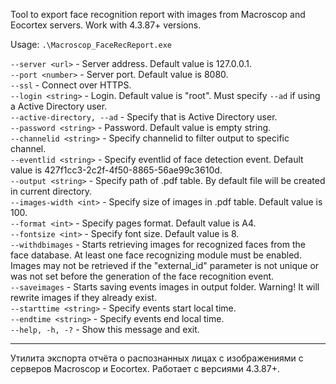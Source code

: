 Tool to export face recognition report with images from Macroscop and Eocortex servers.
Work with 4.3.87+ versions.

Usage: `.\Macroscop_FaceRecReport.exe`

`--server <url>` - Server address. Default value is 127.0.0.1.\
`--port <number>` - Server port. Default value is 8080.\
`--ssl` - Connect over HTTPS.\
`--login <string>` - Login. Default value is "root". Must specify `--ad` if using a Active Directory user.\
`--active-directory, --ad` - Specify that is Active Directory user.\
`--password <string>` - Password. Default value is empty string.\
`--channelid <string>` - Specify channelid to filter output to specific channel.\
`--eventlid <string>` - Specify eventlid of face detection event. Default value is 427f1cc3-2c2f-4f50-8865-56ae99c3610d.\
`--output <string>` - Specify path of .pdf table. By default file will be created in current directory.\
`--images-width <int>` - Specify size of images in .pdf table. Default value is 100.\
`--format <int>` - Specify pages format. Default value is A4.\
`--fontsize <int>` - Specify font size. Default value is 8.\
`--withdbimages` - Starts retrieving images for recognized faces from the face database. At least one face recognizing module must be enabled. Images may not be retrieved if the "external_id" parameter is not unique or was not set before the generation of the face recognition event.\
`--saveimages` - Starts saving events images in output folder. Warning! It will rewrite images if they already exist.\
`--starttime <string>` - Specify events start local time.\
`--endtime <string>` - Specify events end local time.\
`--help, -h, -?` - Show this message and exit.

---

Утилита экспорта отчёта о распознанных лицах с изображениями с серверов Macroscop и Eocortex. Работает с версиями 4.3.87+.